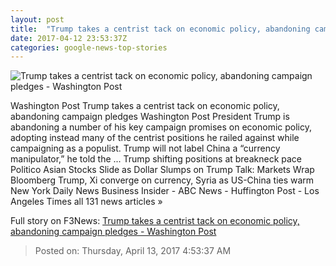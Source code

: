 ```yaml
---
layout: post
title:  "Trump takes a centrist tack on economic policy, abandoning campaign pledges - Washington Post"
date: 2017-04-12 23:53:37Z
categories: google-news-top-stories
---
```


![Trump takes a centrist tack on economic policy, abandoning campaign pledges - Washington Post](https://img.washingtonpost.com/rf/image_1484w/2010-2019/WashingtonPost/2017/04/12/National-Politics/Images/Botsford170412Trump13895.JPG)

Washington Post Trump takes a centrist tack on economic policy, abandoning campaign pledges Washington Post President Trump is abandoning a number of his key campaign promises on economic policy, adopting instead many of the centrist positions he railed against while campaigning as a populist. Trump will not label China a “currency manipulator,” he told the ... Trump shifting positions at breakneck pace Politico Asian Stocks Slide as Dollar Slumps on Trump Talk: Markets Wrap Bloomberg Trump, Xi converge on currency, Syria as US-China ties warm New York Daily News Business Insider - ABC News - Huffington Post - Los Angeles Times all 131 news articles »


Full story on F3News: [Trump takes a centrist tack on economic policy, abandoning campaign pledges - Washington Post](http://www.f3nws.com/n/NRVPcD)

> Posted on: Thursday, April 13, 2017 4:53:37 AM
